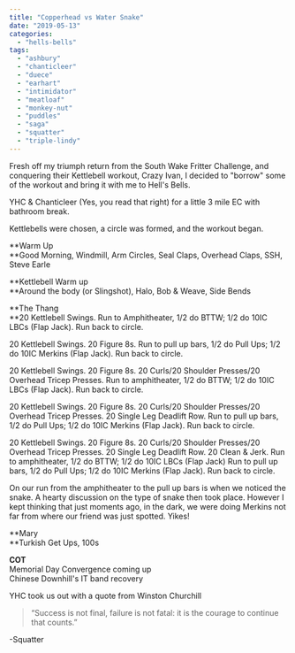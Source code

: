```yaml
---
title: "Copperhead vs Water Snake"
date: "2019-05-13"
categories: 
  - "hells-bells"
tags: 
  - "ashbury"
  - "chanticleer"
  - "duece"
  - "earhart"
  - "intimidator"
  - "meatloaf"
  - "monkey-nut"
  - "puddles"
  - "saga"
  - "squatter"
  - "triple-lindy"
---
```


Fresh off my triumph return from the South Wake Fritter Challenge, and conquering their Kettlebell workout, Crazy Ivan, I decided to "borrow" some of the workout and bring it with me to Hell's Bells.

YHC & Chanticleer (Yes, you read that right) for a little 3 mile EC with bathroom break.

Kettlebells were chosen, a circle was formed, and the workout began.

**Warm Up  
**Good Morning, Windmill, Arm Circles, Seal Claps, Overhead Claps, SSH, Steve Earle

**Kettlebell Warm up  
**Around the body (or Slingshot), Halo, Bob & Weave, Side Bends

**The Thang  
**20 Kettlebell Swings. Run to Amphitheater, 1/2 do BTTW; 1/2 do 10IC LBCs (Flap Jack). Run back to circle.

20 Kettlebell Swings. 20 Figure 8s. Run to pull up bars, 1/2 do Pull Ups; 1/2 do 10IC Merkins (Flap Jack). Run back to circle.

20 Kettlebell Swings. 20 Figure 8s. 20 Curls/20 Shoulder Presses/20 Overhead Tricep Presses. Run to amphitheater, 1/2 do BTTW; 1/2 do 10IC LBCs (Flap Jack). Run back to circle.

20 Kettlebell Swings. 20 Figure 8s. 20 Curls/20 Shoulder Presses/20 Overhead Tricep Presses. 20 Single Leg Deadlift Row. Run to pull up bars, 1/2 do Pull Ups; 1/2 do 10IC Merkins (Flap Jack). Run back to circle.

20 Kettlebell Swings. 20 Figure 8s. 20 Curls/20 Shoulder Presses/20 Overhead Tricep Presses. 20 Single Leg Deadlift Row. 20 Clean & Jerk. Run to amphitheater, 1/2 do BTTW; 1/2 do 10IC LBCs (Flap Jack) Run to pull up bars, 1/2 do Pull Ups; 1/2 do 10IC Merkins (Flap Jack). Run back to circle.

On our run from the amphitheater to the pull up bars is when we noticed the snake. A hearty discussion on the type of snake then took place. However I kept thinking that just moments ago, in the dark, we were doing Merkins not far from where our friend was just spotted. Yikes!

**Mary  
**Turkish Get Ups, 100s

**COT**  
Memorial Day Convergence coming up  
Chinese Downhill's IT band recovery

YHC took us out with a quote from Winston Churchill

> “Success is not final, failure is not fatal: it is the courage to continue that counts.” 

\-Squatter
